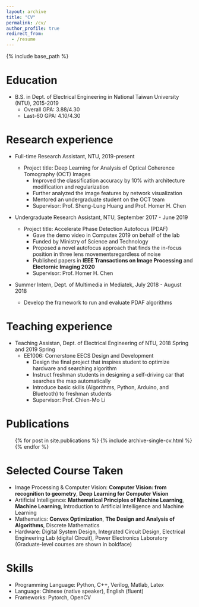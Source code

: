 ```yaml
---
layout: archive
title: "CV"
permalink: /cv/
author_profile: true
redirect_from:
  - /resume
---
```


{% include base_path %}

Education
======
* B.S. in Dept. of Electrical Engineering in National Taiwan University (NTU), 2015-2019
  * Overall GPA: 3.88/4.30
  * Last-60 GPA: 4.10/4.30
  
Research experience
======
* Full-time Research Assistant, NTU, 2019-present
  * Project title: Deep Learning for Analysis of Optical Coherence Tomography (OCT) Images
    * Improved the classification accuracy by 10% with architecture modification and regularization
    * Further analyzed the image features by network visualization
    * Mentored an undergraduate student on the OCT team
    * Supervisor: Prof. Sheng-Lung Huang and Prof. Homer H. Chen

* Undergraduate Research Assistant, NTU, September 2017 - June 2019
  * Project title: Accelerate Phase Detection Autofocus (PDAF)
    * Gave the demo video in Computex 2019 on behalf of the lab
    * Funded by Ministry of Science and Technology
    * Proposed a novel autofocus approach that finds the in-focus position in three lens movementsregardless of noise
    * Published papers in **IEEE Transactions on Image Processing** and **Electornic Imaging 2020**
    * Supervisor: Prof. Homer H. Chen

* Summer Intern, Dept. of Multimedia in Mediatek, July 2018 - August 2018
  * Develop the framework to run and evaluate PDAF algorithms

Teaching experience
======
* Teaching Assistan, Dept. of Electrical Engineering of NTU, 2018 Spring and 2019 Spring
  * EE1006: Cornerstone EECS Design and Development
    * Design the final project that inspires student to optimize hardware and searching algorithm
    * Instruct freshman students in designing a self-driving car that searches the map automatically
    * Introduce basic skills (Algorithms, Python, Arduino, and Bluetooth) to freshman students
    * Supervisor: Prof. Chien-Mo Li

Publications
======
  <ul>{% for post in site.publications %}
    {% include archive-single-cv.html %}
  {% endfor %}</ul>

Selected Course Taken
======
* Image Processing & Computer Vision: **Computer Vision: from recognition to geometry**, **Deep Learning for Computer Vision**
* Artificial Intelligence: **Mathematical Principles of Machine Learning**, **Machine Learning**, Introduction to Artificial Intelligence and Machine Learning
* Mathematics: **Convex Optimization**, **The Design and Analysis of Algorithms**, Discrete Mathematics
* Hardware: Digital System Design, Integrated Circuit Design, Electrical Engineering Lab (digital Circuit), Power Electronics Laboratory
(Graduate-level courses are shown in boldface)

Skills
======
* Programming Language: Python, C++, Verilog, Matlab, Latex
* Language: Chinese (native speaker), English (fluent)
* Frameworks: Pytorch, OpenCV

  
